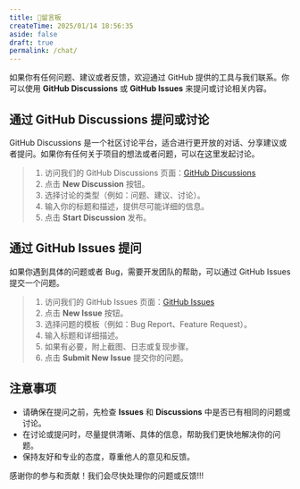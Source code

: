 ```yaml
---
title: 🫧留言板
createTime: 2025/01/14 18:56:35
aside: false
draft: true
permalink: /chat/
---
```

如果你有任何问题、建议或者反馈，欢迎通过 GitHub 提供的工具与我们联系。你可以使用 **GitHub Discussions** 或 **GitHub Issues** 来提问或讨论相关内容。

## 通过 GitHub Discussions 提问或讨论

GitHub Discussions 是一个社区讨论平台，适合进行更开放的对话、分享建议或者提问。如果你有任何关于项目的想法或者问题，可以在这里发起讨论。

> 1. 访问我们的 GitHub Discussions 页面：[GitHub Discussions](https://github.com/Pai3141/pai/discussions)
> 2. 点击 **New Discussion** 按钮。
> 3. 选择讨论的类型（例如：问题、建议、讨论）。
> 4. 输入你的标题和描述，提供尽可能详细的信息。
> 5. 点击 **Start Discussion** 发布。

## 通过 GitHub Issues 提问

如果你遇到具体的问题或者 Bug，需要开发团队的帮助，可以通过 GitHub Issues 提交一个问题。

> 1. 访问我们的 GitHub Issues 页面：[GitHub Issues](https://github.com/Pai3141/pai/issues)
> 2. 点击 **New Issue** 按钮。
> 3. 选择问题的模板（例如：Bug Report、Feature Request）。
> 4. 输入标题和详细描述。
> 5. 如果有必要，附上截图、日志或复现步骤。
> 6. 点击 **Submit New Issue** 提交你的问题。

## 注意事项

- 请确保在提问之前，先检查 **Issues** 和 **Discussions** 中是否已有相同的问题或讨论。
- 在讨论或提问时，尽量提供清晰、具体的信息，帮助我们更快地解决你的问题。
- 保持友好和专业的态度，尊重他人的意见和反馈。

感谢你的参与和贡献！我们会尽快处理你的问题或反馈!!!